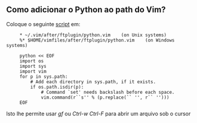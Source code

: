 Como adicionar o Python ao **path** do Vim?
-------------------------------------------

Coloque o seguinte
[script](http://vim.wikia.com/wiki/Automatically_add_Python_paths_to_Vim_path)
em:

         * ~/.vim/after/ftplugin/python.vim    (on Unix systems)
         %* $HOME/vimfiles/after/ftplugin/python.vim    (on Windows systems)

         python << EOF
         import os
         import sys
         import vim
         for p in sys.path:
             # Add each directory in sys.path, if it exists.
             if os.path.isdir(p):
                 # Command `set' needs backslash before each space.
                 vim.command(r``s'' % (p.replace(`` '', r`` '')))
         EOF

Isto lhe permite usar *gf* ou *Ctrl-w Ctrl-F*
para abrir um arquivo sob o cursor

